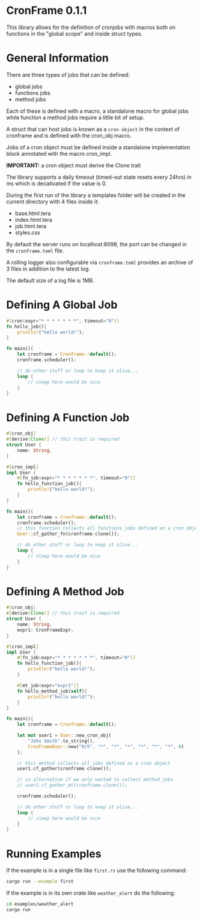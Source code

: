 # CronFrame 0.1.1

This library allows for the definition of cronjobs with macros both on functions in the "global scope" and inside struct types.

# General Information
There are three types of jobs that can be defined:
- global jobs
- functions jobs
- method jobs

Each of these is defined with a macro, a standalone macro for global jobs while function a method jobs require a little bit of setup.

A struct that can host jobs is known as a `cron object` in the context of cronframe and is defined with the cron_obj macro.

Jobs of a cron object must be defined inside a standalone implementation block annotated with the macro cron_impl.

**IMPORTANT:** a cron object must derive the Clone trait

The library supports a daily timeout (timed-out state resets every 24hrs) in ms which is decativated if the value is 0.

During the first run of the library a templates folder will be created in the current directory with 4 files inside it:
- base.html.tera
- index.html.tera
- job.html.tera
- styles.css

By default the server runs on localhost:8098, the port can be changed in the `cronframe.toml` file.

A rolling logger also configurable via `cronframe.toml` provides an archive of 3 files in addition to the latest log.

The default size of a log file is 1MB.

# Defining A Global Job
```rust
#[cron(expr="* * * * * * *", timeout="0")]    
fn hello_job(){
    println!("hello world!");
}

fn main(){
    let cronframe = Cronframe::default();
    cronframe.scheduler();

    // do other stuff or loop to keep it alive...
    loop {
        // sleep here would be nice
    }
}
```

# Defining A Function Job
```rust
#[cron_obj]
#[derive(Clone)] // this trait is required
struct User {
    name: String,
}

#[cron_impl]
impl User {
    #[fn_job(expr="* * * * * * *", timeout="0")]    
    fn hello_function_job(){
        println!("hello world!");
    }
}

fn main(){
    let cronframe = Cronframe::default();
    cronframe.scheduler();
    // this function collects all functions jobs defined on a cron object
    User::cf_gather_fn(cronframe.clone());

    // do other stuff or loop to keep it alive...
    loop {
        // sleep here would be nice
    }
}
```

# Defining A Method Job
```rust
#[cron_obj]
#[derive(Clone)] // this trait is required
struct User {
    name: String,
    expr1: CronFrameExpr,
}

#[cron_impl]
impl User {
    #[fn_job(expr="* * * * * * *", timeout="0")]    
    fn hello_function_job(){
        println!("hello world!");
    }

    #[mt_job(expr="expr1")]    
    fn hello_method_job(self){
        println!("hello world!");
    }
}

fn main(){
    let cronframe = Cronframe::default();

    let mut user1 = User::new_cron_obj(
        "John Smith".to_string(),
        CronFrameExpr::new("0/5", "*", "*", "*", "*", "*", "*", 0)
    );

    // this method collects all jobs defined on a cron object
    user1.cf_gather(cronframe.clone());

    // in alternative if we only wanted to collect method jobs
    // user1.cf_gather_mt(cronframe.clone());

    cronframe.scheduler();

    // do other stuff or loop to keep it alive...
    loop {
        // sleep here would be nice
    }
}
```

# Running Examples
If the example is in a single file like `first.rs` use the following command:
```bash
cargo run --example first
```

If the example is in its own crate like `weather_alert` do the following:
```bash
cd examples/weather_alert
cargo run
```
